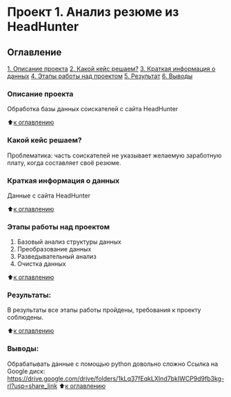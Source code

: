# Проект 1. Анализ резюме из HeadHunter

## Оглавление
[1. Описание проекта](.README.md#Описание-проекта)
[2. Какой кейс решаем?](.README.md#Какой-кейс-решаем)
[3. Краткая информация о данных](.README.md#Краткая-информация-о-данных)
[4. Этапы работы над проектом](.README.md#Этапы-работы-над-проектом)
[5. Результат](.README.md#Результат)
[6. Выводы](.README.md#Выводы)

### Описание проекта
Обработка базы данных соискателей с сайта HeadHunter

:arrow_up:[к оглавлению](_)


### Какой кейс решаем?
Проблематика: часть соискателей не указывает желаемую заработную плату, когда составляет своё резюме.

### Краткая информация о данных
Данные с сайта HeadHunter

:arrow_up:[к оглавлению](.README.md#Оглавление)


### Этапы работы над проектом
1. Базовый анализ структуры данных
2. Преобразование данных
3. Разведывательный анализ
4. Очистка данных

:arrow_up:[к оглавлению](.README.md#Оглавление)


### Результаты:
В результаты все этапы работы пройдены, требования к проекту соблюдены.

:arrow_up:[к оглавлению](.README.md#Оглавление)


### Выводы:
Обрабатывать данные с помощью python довольно сложно
Ссылка на Google диск: https://drive.google.com/drive/folders/1kLq37fEqkLXInd7bkIWCP9d9fb3kg-rl?usp=share_link
:arrow_up:[к оглавлению](.README.md#Оглавление)
